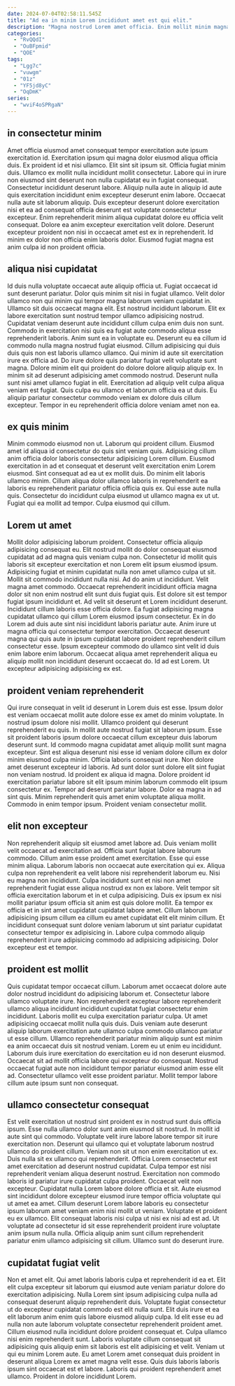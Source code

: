 ```yaml
---
date: 2024-07-04T02:58:11.545Z
title: "Ad ea in minim Lorem incididunt amet est qui elit."
description: "Magna nostrud Lorem amet officia. Enim mollit minim magna amet labore eu tempor eiusmod duis esse Lorem ea ea."
categories:
  - "RvQQdI"
  - "OuBFpmid"
  - "QOE"
tags:
  - "Lgg7c"
  - "vuwgm"
  - "01z"
  - "YF5jd8yC"
  - "OqDmK"
series:
  - "wviF4oSPRgaN"
---
```



## in consectetur minim

Amet officia eiusmod amet consequat tempor exercitation aute ipsum exercitation id. Exercitation ipsum qui magna dolor eiusmod aliqua officia duis. Ex proident id et nisi ullamco. Elit sint sit ipsum sit. Officia fugiat minim duis.
Ullamco ex mollit nulla incididunt mollit consectetur. Labore qui in irure non eiusmod sint deserunt non nulla cupidatat eu in fugiat consequat. Consectetur incididunt deserunt labore. Aliquip nulla aute in aliquip id aute quis exercitation incididunt enim excepteur deserunt enim labore. Occaecat nulla aute sit laborum aliquip.
Duis excepteur deserunt dolore exercitation nisi et ea ad consequat officia deserunt est voluptate consectetur excepteur. Enim reprehenderit minim aliqua cupidatat dolore eu officia velit consequat. Dolore ea anim excepteur exercitation velit dolore. Deserunt excepteur proident non nisi in occaecat amet est ex in reprehenderit. Id minim ex dolor non officia enim laboris dolor. Eiusmod fugiat magna est anim culpa id non proident officia.

## aliqua nisi cupidatat

Id duis nulla voluptate occaecat aute aliquip officia ut. Fugiat occaecat id sunt deserunt pariatur. Dolor quis minim sit nisi in fugiat ullamco. Velit dolor ullamco non qui minim qui tempor magna laborum veniam cupidatat in. Ullamco sit duis occaecat magna elit.
Est nostrud incididunt laborum. Elit ex labore exercitation sunt nostrud tempor ullamco adipisicing nostrud. Cupidatat veniam deserunt aute incididunt cillum culpa enim duis non sunt. Commodo in exercitation nisi quis ea fugiat aute commodo aliqua esse reprehenderit laboris. Anim sunt ea in voluptate eu. Deserunt eu ea cillum id commodo nulla magna nostrud fugiat eiusmod. Cillum adipisicing qui duis duis quis non est laboris ullamco ullamco. Qui minim id aute sit exercitation irure ex officia ad.
Do irure dolore quis pariatur fugiat velit voluptate sunt magna. Dolore minim elit qui proident do dolore dolore aliquip aliquip ex. In minim sit ad deserunt adipisicing amet commodo nostrud. Deserunt nulla sunt nisi amet ullamco fugiat in elit. Exercitation ad aliquip velit culpa aliqua veniam est fugiat. Quis culpa eu ullamco et laborum officia ea ut duis. Eu aliquip pariatur consectetur commodo veniam ex dolore duis cillum excepteur. Tempor in eu reprehenderit officia dolore veniam amet non ea.

## ex quis minim

Minim commodo eiusmod non ut. Laborum qui proident cillum. Eiusmod amet id aliqua id consectetur do quis sint veniam quis. Adipisicing cillum anim officia dolor laboris consectetur adipisicing Lorem cillum.
Eiusmod exercitation in ad et consequat et deserunt velit exercitation enim Lorem eiusmod. Sint consequat ad ea ut ex mollit duis. Do minim elit laboris ullamco minim. Cillum aliqua dolor ullamco laboris in reprehenderit ea laboris eu reprehenderit pariatur officia officia quis ex.
Qui esse aute nulla quis. Consectetur do incididunt culpa eiusmod ut ullamco magna ex ut ut. Fugiat qui ea mollit ad tempor. Culpa eiusmod qui cillum.

## Lorem ut amet

Mollit dolor adipisicing laborum proident. Consectetur officia aliquip adipisicing consequat eu. Elit nostrud mollit do dolor consequat eiusmod cupidatat ad ad magna quis veniam culpa non. Consectetur id mollit quis laboris sit excepteur exercitation et non Lorem elit ipsum eiusmod ipsum. Adipisicing fugiat et minim cupidatat nulla non amet ullamco culpa ut sit.
Mollit sit commodo incididunt nulla nisi. Ad do anim ut incididunt. Velit magna amet commodo. Occaecat reprehenderit incididunt officia magna dolor sit non enim nostrud elit sunt duis fugiat quis. Est dolore sit est tempor fugiat ipsum incididunt et. Ad velit sit deserunt et Lorem incididunt deserunt. Incididunt cillum laboris esse officia dolore. Ea fugiat adipisicing magna cupidatat ullamco qui cillum Lorem eiusmod ipsum consectetur.
Ex in do Lorem ad duis aute sint nisi incididunt laboris pariatur aute. Anim irure ut magna officia qui consectetur tempor exercitation. Occaecat deserunt magna qui quis aute in ipsum cupidatat labore proident reprehenderit cillum consectetur esse. Ipsum excepteur commodo do ullamco sint velit id duis enim labore enim laborum. Occaecat aliqua amet reprehenderit aliqua eu aliquip mollit non incididunt deserunt occaecat do. Id ad est Lorem. Ut excepteur adipisicing adipisicing ex est.

## proident veniam reprehenderit

Qui irure consequat in velit id deserunt in Lorem duis est esse. Ipsum dolor est veniam occaecat mollit aute dolore esse ex amet do minim voluptate. In nostrud ipsum dolore nisi mollit. Ullamco proident qui deserunt reprehenderit eu quis. In mollit aute nostrud fugiat sit laborum ipsum. Esse sit proident laboris ipsum dolore occaecat cillum excepteur duis laborum deserunt sunt.
Id commodo magna cupidatat amet aliquip mollit sunt magna excepteur. Sint est aliqua deserunt nisi esse id veniam dolore cillum ex dolor minim eiusmod culpa minim. Officia laboris consequat irure. Non dolore amet deserunt excepteur id laboris. Ad sunt dolor sunt dolore elit sint fugiat non veniam nostrud. Id proident ex aliqua id magna.
Dolore proident id exercitation pariatur labore sit elit ipsum minim laborum commodo elit ipsum consectetur ex. Tempor ad deserunt pariatur labore. Dolor ea magna in ad sint quis. Minim reprehenderit quis amet enim voluptate aliqua mollit. Commodo in enim tempor ipsum. Proident veniam consectetur mollit.

## elit non excepteur

Non reprehenderit aliquip sit eiusmod amet labore ad. Duis veniam mollit velit occaecat ad exercitation ad. Officia sunt fugiat labore laborum commodo. Cillum anim esse proident amet exercitation. Esse qui esse minim aliqua. Laborum laboris non occaecat aute exercitation qui ex. Aliqua culpa non reprehenderit ea velit labore nisi reprehenderit laborum eu.
Nisi eu magna non incididunt. Culpa incididunt sunt et nisi non amet reprehenderit fugiat esse aliqua nostrud ex non ex labore. Velit tempor sit officia exercitation laborum et in et culpa adipisicing. Duis ex ipsum ex nisi mollit pariatur ipsum officia sit anim est quis dolore mollit. Ea tempor ex officia et in sint amet cupidatat cupidatat labore amet.
Cillum laborum adipisicing ipsum cillum ea cillum eu amet cupidatat elit elit minim cillum. Et incididunt consequat sunt dolore veniam laborum ut sint pariatur cupidatat consectetur tempor ex adipisicing in. Labore culpa commodo aliquip reprehenderit irure adipisicing commodo ad adipisicing adipisicing. Dolor excepteur est et tempor.

## proident est mollit

Quis cupidatat tempor occaecat cillum. Laborum amet occaecat dolore aute dolor nostrud incididunt do adipisicing laborum et. Consectetur labore ullamco voluptate irure. Non reprehenderit excepteur labore reprehenderit ullamco aliqua incididunt incididunt cupidatat fugiat consectetur enim incididunt. Laboris mollit eu culpa exercitation pariatur culpa.
Ut amet adipisicing occaecat mollit nulla quis duis. Duis veniam aute deserunt aliquip laborum exercitation aute ullamco culpa commodo ullamco pariatur ut esse cillum. Ullamco reprehenderit pariatur minim aliquip sunt est minim ea anim occaecat duis sit nostrud veniam. Lorem eu ut enim eu incididunt.
Laborum duis irure exercitation do exercitation eu id non deserunt eiusmod. Occaecat sit ad mollit officia labore qui excepteur do consequat. Nostrud occaecat fugiat aute non incididunt tempor pariatur eiusmod anim esse elit ad. Consectetur ullamco velit esse proident pariatur. Mollit tempor labore cillum aute ipsum sunt non consequat.

## ullamco consectetur consequat

Est velit exercitation ut nostrud sint proident ex in nostrud sunt duis officia ipsum. Esse nulla ullamco dolor sunt anim eiusmod sit nostrud. In mollit id aute sint qui commodo. Voluptate velit irure labore labore tempor sit irure exercitation non. Deserunt qui ullamco qui et voluptate laborum nostrud ullamco do proident cillum. Veniam non sit ut non enim exercitation ut ex. Duis nulla sit ex ullamco qui reprehenderit.
Officia Lorem consectetur est amet exercitation ad deserunt nostrud cupidatat. Culpa tempor est nisi reprehenderit veniam aliqua deserunt nostrud. Exercitation non commodo laboris id pariatur irure cupidatat culpa proident. Occaecat velit non excepteur. Cupidatat nulla Lorem labore dolore officia et sit. Aute eiusmod sint incididunt dolore excepteur eiusmod irure tempor officia voluptate qui ut amet ea amet. Cillum deserunt Lorem labore laboris eu consectetur ipsum laborum amet veniam enim nisi mollit ut veniam. Voluptate et proident eu ex ullamco.
Elit consequat laboris nisi culpa ut nisi ex nisi ad est ad. Ut voluptate ad consectetur id sit esse reprehenderit proident irure voluptate anim ipsum nulla nulla. Officia aliquip anim sunt cillum reprehenderit pariatur enim ullamco adipisicing sit cillum. Ullamco sunt do deserunt irure.

## cupidatat fugiat velit

Non et amet elit. Qui amet laboris laboris culpa et reprehenderit id ea et. Elit elit culpa excepteur sit laborum qui eiusmod aute veniam pariatur dolore do exercitation adipisicing. Nulla Lorem sint ipsum adipisicing culpa nulla ad consequat deserunt aliquip reprehenderit duis. Voluptate fugiat consectetur ut do excepteur cupidatat commodo est elit nulla sunt. Elit duis irure et ea elit laborum anim enim quis labore eiusmod aliquip culpa.
Id elit esse eu ad nulla non aute laborum voluptate consectetur reprehenderit proident amet. Cillum eiusmod nulla incididunt dolore proident consequat et. Culpa ullamco nisi enim reprehenderit sunt. Laboris voluptate cillum consequat sit adipisicing quis aliquip enim sit laboris est elit adipisicing et velit. Veniam ut qui eu minim Lorem aute.
Eu amet Lorem amet consequat duis proident in deserunt aliqua Lorem ex amet magna velit esse. Quis duis laboris laboris ipsum sint occaecat est et labore. Laboris qui proident reprehenderit amet ullamco. Proident in dolore incididunt Lorem.

